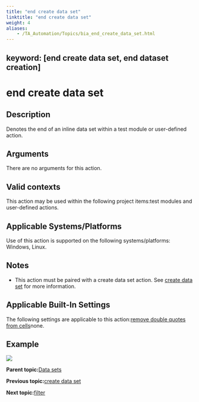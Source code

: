 ```yaml
--- 
title: "end create data set"
linktitle: "end create data set"
weight: 4
aliases: 
    - /TA_Automation/Topics/bia_end_create_data_set.html
---
```

keyword: [end create data set, end dataset creation]
---

# end create data set

## Description

Denotes the end of an inline data set within a test module or user-defined action.

## Arguments

There are no arguments for this action.

## Valid contexts

This action may be used within the following project items:test modules and user-defined actions.

## Applicable Systems/Platforms

Use of this action is supported on the following systems/platforms: Windows, Linux.

## Notes

-   This action must be paired with a create data set action. See [create data set](bia_create_data_set.html) for more information.

## Applicable Built-In Settings

The following settings are applicable to this action:[remove double quotes from cells](bis_remove_double_quotes_from_cells.html)none.

## Example

![](/images//Images/bia_end_create_data_set_pgm.png)

**Parent topic:**[Data sets](/TA_Automation/Topics/bia_Data_set.html)

**Previous topic:**[create data set](/TA_Automation/Topics/bia_create_data_set.html)

**Next topic:**[filter](/TA_Automation/Topics/bia_filter.html)


